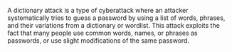 A dictionary attack is a type of cyberattack where an attacker systematically tries to guess a password by using a list of words, phrases, and their variations from a dictionary or wordlist. This attack exploits the fact that many people use common words, names, or phrases as passwords, or use slight modifications of the same password.
